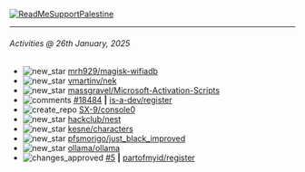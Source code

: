 [![ReadMeSupportPalestine](https://github.com/Safouene1/support-palestine-banner/blob/master/banner-support.svg)](https://github.com/Safouene1/support-palestine-banner)

---

<!--RECENT_ACTIVITY:last_update-->
###### Activities @ 26th January, 2025
<!--RECENT_ACTIVITY:last_update_end-->

<!--RECENT_ACTIVITY:start-->
- ![new_star](https://cdn.jsdelivr.net/gh/Readme-Workflows/Readme-Icons@main/icons/octicons/StarredRepositoryYellow.svg) [mrh929/magisk-wifiadb](https://github.com/mrh929/magisk-wifiadb)<br>
- ![new_star](https://cdn.jsdelivr.net/gh/Readme-Workflows/Readme-Icons@main/icons/octicons/StarredRepositoryYellow.svg) [vmartinv/nek](https://github.com/vmartinv/nek)<br>
- ![new_star](https://cdn.jsdelivr.net/gh/Readme-Workflows/Readme-Icons@main/icons/octicons/StarredRepositoryYellow.svg) [massgravel/Microsoft-Activation-Scripts](https://github.com/massgravel/Microsoft-Activation-Scripts)<br>
- ![comments](https://cdn.jsdelivr.net/gh/Readme-Workflows/Readme-Icons@main/icons/octicons/Comment.svg) [#18484](https://github.com/is-a-dev/register/pull/18484#issuecomment-2592730570) **|** [is-a-dev/register](https://github.com/is-a-dev/register)<br>
- ![create_repo](https://cdn.jsdelivr.net/gh/Readme-Workflows/Readme-Icons@main/icons/octicons/Repository.svg) [SX-9/console0](https://github.com/SX-9/console0)<br>
- ![new_star](https://cdn.jsdelivr.net/gh/Readme-Workflows/Readme-Icons@main/icons/octicons/StarredRepositoryYellow.svg) [hackclub/nest](https://github.com/hackclub/nest)<br>
- ![new_star](https://cdn.jsdelivr.net/gh/Readme-Workflows/Readme-Icons@main/icons/octicons/StarredRepositoryYellow.svg) [kesne/characters](https://github.com/kesne/characters)<br>
- ![new_star](https://cdn.jsdelivr.net/gh/Readme-Workflows/Readme-Icons@main/icons/octicons/StarredRepositoryYellow.svg) [pfsmorigo/just_black_improved](https://github.com/pfsmorigo/just_black_improved)<br>
- ![new_star](https://cdn.jsdelivr.net/gh/Readme-Workflows/Readme-Icons@main/icons/octicons/StarredRepositoryYellow.svg) [ollama/ollama](https://github.com/ollama/ollama)<br>
- ![changes_approved](https://cdn.jsdelivr.net/gh/Readme-Workflows/Readme-Icons@main/icons/octicons/ApprovedChanges.svg) [#5](https://github.com/partofmyid/register/pull/5#pullrequestreview-2515362985) **|** [partofmyid/register](https://github.com/partofmyid/register)<br>
<!--RECENT_ACTIVITY:end-->
